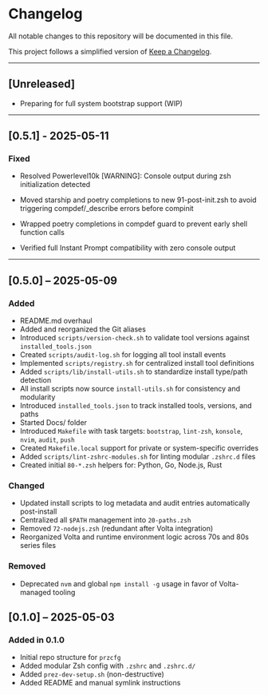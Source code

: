 # Changelog

All notable changes to this repository will be documented in this file.

This project follows a simplified version of [Keep a Changelog](https://keepachangelog.com/en/1.0.0/).

---

## [Unreleased]

- Preparing for full system bootstrap support (WIP)

---

## [0.5.1] - 2025-05-11

### Fixed

- Resolved Powerlevel10k [WARNING]: Console output during zsh    initialization detected

- Moved starship and poetry completions to new 91-post-init.zsh to avoid triggering compdef/_describe errors before compinit

- Wrapped poetry completions in compdef guard to prevent early shell function calls

- Verified full Instant Prompt compatibility with zero console output

---

## [0.5.0] – 2025-05-09

### Added

- README.md overhaul
- Added and reorganized the Git aliases
- Introduced `scripts/version-check.sh` to validate tool versions against `installed_tools.json`
- Created `scripts/audit-log.sh` for logging all tool install events
- Implemented `scripts/registry.sh` for centralized install tool definitions
- Added `scripts/lib/install-utils.sh` to standardize install type/path detection
- All install scripts now source `install-utils.sh` for consistency and modularity
- Introduced `installed_tools.json` to track installed tools, versions, and paths
- Started Docs/ folder
- Introduced `Makefile` with task targets: `bootstrap`, `lint-zsh`, `konsole`, `nvim`, `audit`, `push`
- Created `Makefile.local` support for private or system-specific overrides
- Added `scripts/lint-zshrc-modules.sh` for linting modular `.zshrc.d` files
- Created initial `80-*.zsh` helpers for: Python, Go, Node.js, Rust

### Changed

- Updated install scripts to log metadata and audit entries automatically post-install
- Centralized all `$PATH` management into `20-paths.zsh`
- Removed `72-nodejs.zsh` (redundant after Volta integration)
- Reorganized Volta and runtime environment logic across 70s and 80s series files

### Removed

- Deprecated `nvm` and global `npm install -g` usage in favor of Volta-managed tooling

## [0.1.0] – 2025-05-03

### Added in 0.1.0

- Initial repo structure for `przcfg`
- Added modular Zsh config with `.zshrc` and `.zshrc.d/`
- Added `prez-dev-setup.sh` (non-destructive)
- Added README and manual symlink instructions
